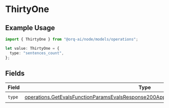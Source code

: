 # ThirtyOne

## Example Usage

```typescript
import { ThirtyOne } from "@orq-ai/node/models/operations";

let value: ThirtyOne = {
  type: "sentences_count",
};
```

## Fields

| Field                                                                                                                                                                                              | Type                                                                                                                                                                                               | Required                                                                                                                                                                                           | Description                                                                                                                                                                                        |
| -------------------------------------------------------------------------------------------------------------------------------------------------------------------------------------------------- | -------------------------------------------------------------------------------------------------------------------------------------------------------------------------------------------------- | -------------------------------------------------------------------------------------------------------------------------------------------------------------------------------------------------- | -------------------------------------------------------------------------------------------------------------------------------------------------------------------------------------------------- |
| `type`                                                                                                                                                                                             | [operations.GetEvalsFunctionParamsEvalsResponse200ApplicationJSONResponseBodyData531Type](../../models/operations/getevalsfunctionparamsevalsresponse200applicationjsonresponsebodydata531type.md) | :heavy_check_mark:                                                                                                                                                                                 | N/A                                                                                                                                                                                                |